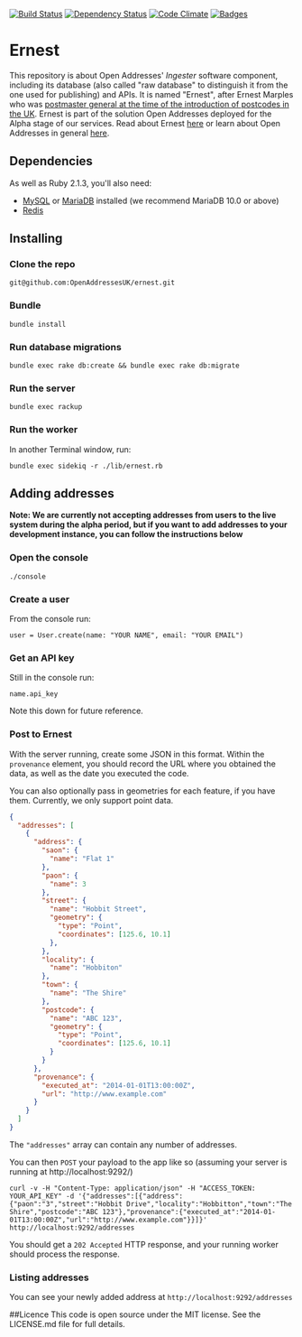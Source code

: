 [![Build Status](https://travis-ci.org/OpenAddressesUK/ernest.svg)](https://travis-ci.org/OpenAddressesUK/ernest)
[![Dependency Status](http://img.shields.io/gemnasium/OpenAddressesUK/ernest.svg)](https://gemnasium.com/OpenAddressesUK/ernest)
[![Code Climate](http://img.shields.io/codeclimate/github/OpenAddressesUK/ernest.svg)](https://codeclimate.com/github/OpenAddressesUK/ernest)
[![Badges](http://img.shields.io/:badges-4/4-ff6799.svg)](https://github.com/badges/badgerbadgerbadger)

# Ernest

This repository is about Open Addresses' *Ingester* software component, including its database (also called "raw database" to distinguish it from the one used for publishing) and APIs. It is named "Ernest", after Ernest Marples who was [postmaster general at the time of the introduction of postcodes in the UK](http://en.wikipedia.org/wiki/Ernest_Marples).
Ernest is part of the solution Open Addresses deployed for the Alpha stage of our services. Read about Ernest [here](http://openaddressesuk.org/docs) or learn about Open Addresses in general [here](http://openaddressesuk.org).

## Dependencies

As well as Ruby 2.1.3, you'll also need:

* [MySQL](http://www.mysql.com/) or [MariaDB](https://mariadb.com/) installed (we recommend MariaDB 10.0 or above)
* [Redis](http://redis.io/)

## Installing

### Clone the repo

`git@github.com:OpenAddressesUK/ernest.git`

### Bundle

`bundle install`

### Run database migrations

`bundle exec rake db:create && bundle exec rake db:migrate`

### Run the server

`bundle exec rackup`

### Run the worker

In another Terminal window, run:

`bundle exec sidekiq -r ./lib/ernest.rb`

## Adding addresses

**Note: We are currently not accepting addresses from users to the live system during the alpha period, but if you want to add addresses to your development instance, you can follow the instructions below**

### Open the console

`./console`

### Create a user

From the console run:

`user = User.create(name: "YOUR NAME", email: "YOUR EMAIL")`

### Get an API key

Still in the console run:

`name.api_key`

Note this down for future reference.

### Post to Ernest

With the server running, create some JSON in this format. Within the `provenance` element, you should record the URL where you obtained the data, as well as the date you executed the code.

You can also optionally pass in geometries for each feature, if you have them. Currently, we only support point data.

```JSON
{
  "addresses": [
    {
      "address": {
        "saon": {
          "name": "Flat 1"
        },
        "paon": {
          "name": 3
        },
        "street": {
          "name": "Hobbit Street",
          "geometry": {
            "type": "Point",
            "coordinates": [125.6, 10.1]
          },
        },
        "locality": {
          "name": "Hobbiton"
        },
        "town": {
          "name": "The Shire"
        },
        "postcode": {
          "name": "ABC 123",
          "geometry": {
            "type": "Point",
            "coordinates": [125.6, 10.1]
          }
        }
      },
      "provenance": {
        "executed_at": "2014-01-01T13:00:00Z",
        "url": "http://www.example.com"
      }
    }
  ]
}
```

The `"addresses"` array can contain any number of addresses.

You can then `POST` your payload to the app like so (assuming your server is running at http://localhost:9292/)

```
curl -v -H "Content-Type: application/json" -H "ACCESS_TOKEN: YOUR_API_KEY" -d '{"addresses":[{"address":{"paon":"3","street":"Hobbit Drive","locality":"Hobbitton","town":"The Shire","postcode":"ABC 123"},"provenance":{"executed_at":"2014-01-01T13:00:00Z","url":"http://www.example.com"}}]}' http://localhost:9292/addresses
```

You should get a `202 Accepted` HTTP response, and your running worker should process the response.

### Listing addresses

You can see your newly added address at `http://localhost:9292/addresses`

##Licence
This code is open source under the MIT license. See the LICENSE.md file for full details.

